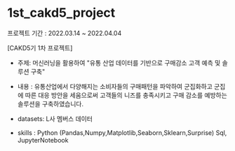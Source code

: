 # 1st_cakd5_project
프로젝트 기간 : 2022.03.14 ~ 2022.04.04

[CAKD5기 1차 프로젝트] 
- 주제: 머신러닝을 활용하여  "유통 산업 데이터를 기반으로 구매감소 고객 예측 및 솔루션 구축" 

- 내용 : 유통산업에서 다양해지는 소비자들의 구매패턴을 파악하여 군집화하고
군집에 따른 대응 방안을 세움으로써 고객들의 니즈를 충족시키고 구매 감소를 예방하는 솔루션을 구축하였습니다.

- datasets: L사 멤버스 데이터
- skills : Python (Pandas,Numpy,Matplotlib,Seaborn,Sklearn,Surprise)
           Sql, JupyterNotebook


